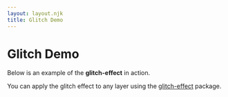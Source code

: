 ```yaml
---
layout: layout.njk
title: Glitch Demo
---
```


<div class="text-center">
  <h1 class="display-5 mb-4">Glitch Demo</h1>
  <p class="lead mb-4">
    Below is an example of the <strong>glitch-effect</strong> in action.
  </p>

  <!-- Здесь вставь демонстрацию -->
  <div class="my-5">
        <div id="glitch-target"></div>
  </div>

  <p>You can apply the glitch effect to any layer using the <a href="https://www.npmjs.com/package/glitch-effect">glitch-effect</a> package.</p>
</div>

<script src="/demos/assets/glitch-effect.min.js"></script>
<script>
const container = document.getElementById('glitch-target');
const glitch = new GlitchEffect(container, '/demos/assets/demo.png', {
  intensity: 1,
  noise: true
});

</script>

